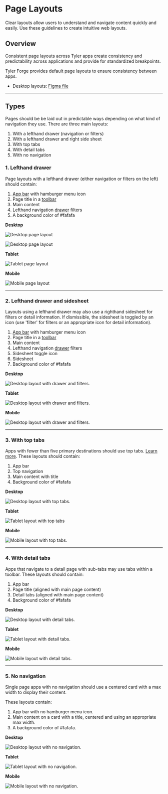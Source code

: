 # Page Layouts

Clear layouts allow users to understand and navigate content quickly and easily. Use these guidelines to create intuitive web layouts. 

## Overview 

Consistent page layouts across Tyler apps create consistency and predictability across applications and provide for standardized breakpoints. 

Tyler Forge provides default page layouts to ensure consistency between apps.

- Desktop layouts: <a href="https://www.figma.com/file/bAV4CXDQnGe6xznxjdjzgx/Forge---Layouts" target="_blank" rel="noopener noreferrer">Figma file</a> 

---

## Types

Pages should be be laid out in predictable ways depending on what kind of navigation they use. There are three main layouts:

1. With a lefthand drawer (navigation or filters)
2. With a lefthand drawer and right side sheet
3. With top tabs
4. With detail tabs
5. With no navigation 

### 1. Lefthand drawer 

Page layouts with a lefthand drawer (either navigation or filters on the left) should contain:

1. [App bar](/components/app-bar/app-bar/) with hamburger menu icon
2. Page title in a [toolbar](/components/page/toolbar/)
3. Main content 
4. Lefthand navigation [drawer](/components/navigation/navigation-drawer) filters
5. A background color of #fafafa

**Desktop**

<ImageBlock padded={false} caption="Desktop layout for an app with a lefthand navigation.">

![Desktop page layout](./images/desktop-lh-nav.png)

</ImageBlock>

<ImageBlock padded={false} caption="Desktop layout for an app with filters in a left drawer.">

![Desktop page layout](./images/desktop-lh-nav-filters.png)

</ImageBlock>

**Tablet**

<ImageBlock padded={false} caption="On tablet portrait, the lefthand navigation is closed by default and may be accessed by tapping the hamburger icon in the app bar. In landscape mode, the navigation is open by default; the hambuger menu may be tapped to dismiss the menu.">

![Tablet page layout](./images/tablet-lh-nav.png)

</ImageBlock>

**Mobile**

<ImageBlock padded={false} caption="On mobile, the lefthand is closed by default. It is accessed by tapping the hamburger menu and displays with a scrim behind the other app content.">

![Mobile page layout](./images/mobile-lh-nav.png)

</ImageBlock>

---

### 2. Lefthand drawer and sidesheet

Layouts using a lefthand drawer may also use a righthand sidesheet for filters or detail information. If dismissible, the sidesheet is toggled by an icon (use 'filter' for filters or an appropriate icon for detail information).

1. [App bar](/components/app-bar/app-bar/) with hamburger menu icon
2. Page title in a [toolbar](/components/page/toolbar/)
3. Main content 
4. Lefthand navigation [drawer](/components/navigation/navigation-drawer) filters
5. Sidesheet toggle icon
6. Sidesheet 
7. Background color of #fafafa

**Desktop**

<ImageBlock padded={false} caption="On desktop, a right sidesheet may be displayed in addition to a lefthand navigation to display detail content or filters.">

![Desktop layout with drawer and filters.](./images/desktop-lh-nav-sidesheet.png)

</ImageBlock>

**Tablet**

<ImageBlock padded={false} caption="On tablet, both the navigation and sidesheet are closed by default. The navigation may be accessed by tapping the hambugerge menu; the sidesheet may be accessed by tapping the sidesheet toggle icon.">

![Desktop layout with drawer and filters.](./images/tablet-filter.png)

</ImageBlock>

**Mobile**

<ImageBlock padded={false} caption="On mobile, both the navigation and sidesheet are closed by default. The navigation may be accessed by tapping the hambugerge menu; the sidesheet may be accessed by tapping the sidesheet toggle icon. The sidesheet opens with a scrim over the page content.">

![Desktop layout with drawer and filters.](./images/mobile-filter.png)

</ImageBlock> 

---

### 3. With top tabs

Apps with fewer than five primary destinations should use top tabs. [Learn more](/patterns/navigation/primary). These layouts should contain:

1. App bar 
2. Top navigation 
3. Main content with title
4. Background color of #fafafa

**Desktop**

<ImageBlock caption="On desktop, top tabs are used for apps with fewer than five primary destinations.">

![Desktop layout with top tabs.](./images/desktop-top-tabs.png)

</ImageBlock> 

**Tablet**

<ImageBlock caption="On tablet, top tabs are displayed in the app bar. Tabs may overflow horizontally, accessible by swiping left.">

![Tablet layout with top tabs](./images/tablet-tabs.png)

</ImageBlock> 

**Mobile**

<ImageBlock padded={false} caption="On mobile, top tabs are displayed in the app bar. Tabs may overflow horizontally, accessible by swiping left.">

![Mobile layout with top tabs.](./images/mobile-tabs.png)

</ImageBlock> 

---

### 4. With detail tabs

Apps that navigate to a detail page with sub-tabs may use tabs within a toolbar.  These layouts should contain:

1. App bar 
2. Page title (aligned with main page content)
3. Detail tabs (aligned with main page content)
4. Background color of #fafafa

**Desktop**

<ImageBlock padded={false} caption="On desktop, apps with detail tabs display title and tab text that is left aligned with the main content.">

![Desktop layout with detail tabs.](./images/detail-tabs.png)

</ImageBlock> 

**Tablet**

<ImageBlock padded={false} caption="On tablet, apps with detail tabs display title and tab text that is left aligned with the main content.">

![Tablet layout with detail tabs.](./images/tablet-center-tabs.png)

</ImageBlock> 

**Mobile**

<ImageBlock padded={false} caption="On mobile, apps with detail tabs display title and tab text that is left aligned the app title in the app bar. Tabs may scroll horizontally off screen.">

![Mobile layout with detail tabs.](./images/mobile-center-tabs.png)

</ImageBlock> 

---

### 5. No navigation 

Single page apps with no navigation should use a centered card with a max width to display their content. 

These layouts contain:

1. App bar with no hamburger menu icon.
2. Main content on a card with a title, centered and using an appropriate max width.
3. A background color of #fafafa.

**Desktop**

<ImageBlock padded={false} caption="On desktop, apps with no navigation display content on a centered card.">

![Desktop layout with no navigation.](./images/desktop-no-nav.png)

</ImageBlock> 

**Tablet**

<ImageBlock padded={false} caption="On tablet, apps with no navigation display content on a centered card.">

![Tablet layout with no navigation.](./images/tablet-no-nav.png)

</ImageBlock> 

**Mobile**

<ImageBlock padded={false} caption="On mobile, apps with no navigation display content on a centered card.">

![Mobile layout with no navigation.](./images/mobile-no-nav.png)

</ImageBlock>
